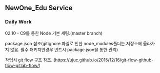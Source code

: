 ## NewOne_Edu Service 

### Daily Work 
02.10 - C9를 통한  Node 기본 세팅.(master branch)

package.json 참조(gitignore 파일로 인한 node_modules폴더는 저장소에 올라가지 않음. 필수 패키지인경우 반드시 package.json을 통한 관리) 

작업시 git flow 구조 참조. (https://ujuc.github.io/2015/12/16/git-flow-github-flow-gitlab-flow/)

